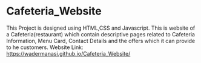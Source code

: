 # Cafeteria_Website
This Project is designed using HTML,CSS and Javascript. This is website of a Cafeteria(restaurant) which contain descriptive pages related to Cafeteria Information, Menu Card, Contact Details and the offers which it can provide to he customers.
 Website Link: https://wadermanasi.github.io/Cafeteria_Website/
